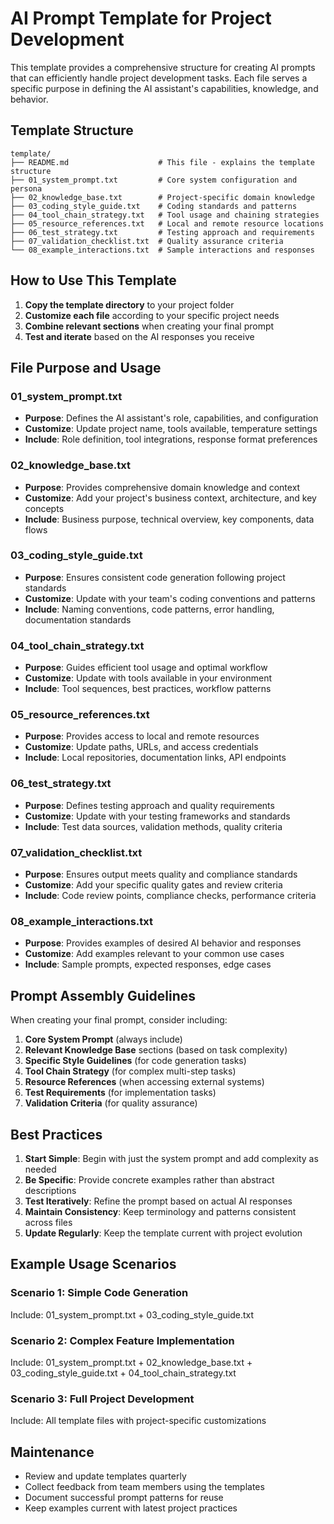 # AI Prompt Template for Project Development

This template provides a comprehensive structure for creating AI prompts that can efficiently handle project development tasks. Each file serves a specific purpose in defining the AI assistant's capabilities, knowledge, and behavior.

## Template Structure

```
template/
├── README.md                    # This file - explains the template structure
├── 01_system_prompt.txt         # Core system configuration and persona
├── 02_knowledge_base.txt        # Project-specific domain knowledge
├── 03_coding_style_guide.txt    # Coding standards and patterns
├── 04_tool_chain_strategy.txt   # Tool usage and chaining strategies
├── 05_resource_references.txt   # Local and remote resource locations
├── 06_test_strategy.txt         # Testing approach and requirements
├── 07_validation_checklist.txt  # Quality assurance criteria
└── 08_example_interactions.txt  # Sample interactions and responses
```

## How to Use This Template

1. **Copy the template directory** to your project folder
2. **Customize each file** according to your specific project needs
3. **Combine relevant sections** when creating your final prompt
4. **Test and iterate** based on the AI responses you receive

## File Purpose and Usage

### 01_system_prompt.txt
- **Purpose**: Defines the AI assistant's role, capabilities, and configuration
- **Customize**: Update project name, tools available, temperature settings
- **Include**: Role definition, tool integrations, response format preferences

### 02_knowledge_base.txt
- **Purpose**: Provides comprehensive domain knowledge and context
- **Customize**: Add your project's business context, architecture, and key concepts
- **Include**: Business purpose, technical overview, key components, data flows

### 03_coding_style_guide.txt
- **Purpose**: Ensures consistent code generation following project standards
- **Customize**: Update with your team's coding conventions and patterns
- **Include**: Naming conventions, code patterns, error handling, documentation standards

### 04_tool_chain_strategy.txt
- **Purpose**: Guides efficient tool usage and optimal workflow
- **Customize**: Update with tools available in your environment
- **Include**: Tool sequences, best practices, workflow patterns

### 05_resource_references.txt
- **Purpose**: Provides access to local and remote resources
- **Customize**: Update paths, URLs, and access credentials
- **Include**: Local repositories, documentation links, API endpoints

### 06_test_strategy.txt
- **Purpose**: Defines testing approach and quality requirements
- **Customize**: Update with your testing frameworks and standards
- **Include**: Test data sources, validation methods, quality criteria

### 07_validation_checklist.txt
- **Purpose**: Ensures output meets quality and compliance standards
- **Customize**: Add your specific quality gates and review criteria
- **Include**: Code review points, compliance checks, performance criteria

### 08_example_interactions.txt
- **Purpose**: Provides examples of desired AI behavior and responses
- **Customize**: Add examples relevant to your common use cases
- **Include**: Sample prompts, expected responses, edge cases

## Prompt Assembly Guidelines

When creating your final prompt, consider including:

1. **Core System Prompt** (always include)
2. **Relevant Knowledge Base** sections (based on task complexity)
3. **Specific Style Guidelines** (for code generation tasks)
4. **Tool Chain Strategy** (for complex multi-step tasks)
5. **Resource References** (when accessing external systems)
6. **Test Requirements** (for implementation tasks)
7. **Validation Criteria** (for quality assurance)

## Best Practices

1. **Start Simple**: Begin with just the system prompt and add complexity as needed
2. **Be Specific**: Provide concrete examples rather than abstract descriptions
3. **Test Iteratively**: Refine the prompt based on actual AI responses
4. **Maintain Consistency**: Keep terminology and patterns consistent across files
5. **Update Regularly**: Keep the template current with project evolution

## Example Usage Scenarios

### Scenario 1: Simple Code Generation
Include: 01_system_prompt.txt + 03_coding_style_guide.txt

### Scenario 2: Complex Feature Implementation
Include: 01_system_prompt.txt + 02_knowledge_base.txt + 03_coding_style_guide.txt + 04_tool_chain_strategy.txt

### Scenario 3: Full Project Development
Include: All template files with project-specific customizations

## Maintenance

- Review and update templates quarterly
- Collect feedback from team members using the templates
- Document successful prompt patterns for reuse
- Keep examples current with latest project practices
